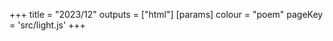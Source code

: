 +++
title = "2023/12"
outputs = ["html"]
[params]
    colour = "poem"
    pageKey = 'src/light.js'
+++
